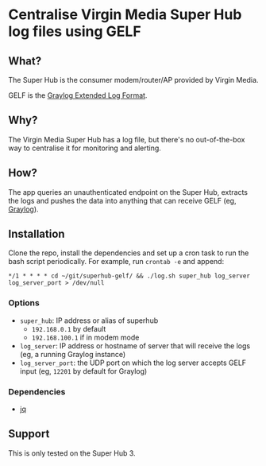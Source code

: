 # Centralise Virgin Media Super Hub log files using GELF

## What?

The Super Hub is the consumer modem/router/AP provided by Virgin Media.

GELF is the [Graylog Extended Log Format](https://www.graylog.org/features/gelf).

## Why?

The Virgin Media Super Hub has a log file, but there's no out-of-the-box way to centralise it for monitoring and alerting.

## How?

The app queries an unauthenticated endpoint on the Super Hub, extracts the logs and pushes the data into anything that can receive GELF (eg, [Graylog](https://www.graylog.org/)).

## Installation

Clone the repo, install the dependencies and set up a cron task to run the bash script periodically. For example, run `crontab -e` and append:

```
*/1 * * * * cd ~/git/superhub-gelf/ && ./log.sh super_hub log_server log_server_port > /dev/null
```

### Options

* `super_hub`: IP address or alias of superhub
    * `192.168.0.1` by default
    * `192.168.100.1` if in modem mode
* `log_server`: IP address or hostname of server that will receive the logs (eg, a running Graylog instance)
* `log_server_port`: the UDP port on which the log server accepts GELF input (eg, `12201` by default for Graylog)

### Dependencies

* [jq](https://stedolan.github.io/jq/download)

## Support

This is only tested on the Super Hub 3.